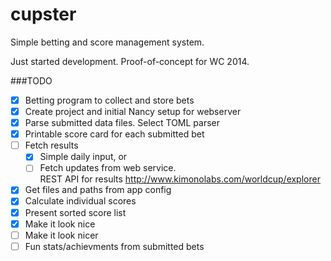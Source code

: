 cupster
=======

Simple betting and score management system. 

Just started development. Proof-of-concept for WC 2014.

###TODO
- [x] Betting program to collect and store bets
- [x] Create project and initial Nancy setup for webserver
- [x] Parse submitted data files. Select TOML parser
- [x] Printable score card for each submitted bet
- [ ] Fetch results 
    - [x] Simple daily input, or
    - [ ] Fetch updates from web service.  
    REST API for results http://www.kimonolabs.com/worldcup/explorer
- [x] Get files and paths from app config
- [x] Calculate individual scores
- [x] Present sorted score list
- [x] Make it look nice
- [ ] Make it look nicer
- [ ] Fun stats/achievments from submitted bets
